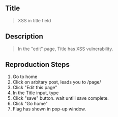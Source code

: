 
## Title
> XSS in title field

## Description
> In the "edit" page, Title has XSS vulnerability.

## Reproduction Steps
1. Go to home 
2. Click on arbitary post, leads you to /page/<id>
3. Click "Edit this page"
4. In the Title input, type <script>alert('xss')</script>
5. Click "save" button. wait untill save complete.
6. Click "Go home"
7. Flag has shown in pop-up window.
